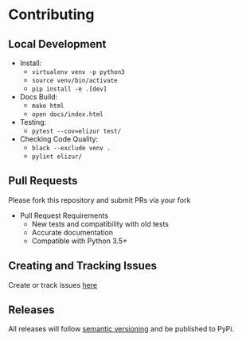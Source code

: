 # Contributing

## Local Development

- Install:
  - `virtualenv venv -p python3` <!-- Make sure this is Python 3.5+ -->
  - `source venv/bin/activate`
  - `pip install -e .[dev]`
- Docs Build:
  - `make html`
  - `open docs/index.html`
- Testing:
  - `pytest --cov=elizur test/`
- Checking Code Quality:
  - `black --exclude venv .`
  - `pylint elizur/`

## Pull Requests

Please fork this repository and submit PRs via your fork

- Pull Request Requirements
    - New tests and compatibility with old tests
    - Accurate documentation
    - Compatible with Python 3.5+

## Creating and Tracking Issues

Create or track issues [here](https://github.com/trollefson/elizur/issues)

## Releases

All releases will follow [semantic versioning](https://semver.org) and be published to PyPi.
